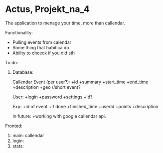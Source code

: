 # Actus, Projekt_na_4
 The application to menage your time, more than callendar. 

Functionality:
+ Pulling events from calendar
+ Some thing that habitica do
+ Ability to chceck if you did sth 

To do:

1. Database:

    Callendar Event (per user?):
        +id
        +summary
        +start_time
        +end_time
        +description
        +geo
        //short event?
    
    User:
        +login
        +password
        +settings
        +id?

    Exp:
        +id of event
        +if done
        +finished_time
        +userId
        +points
        +description
    
    
    
    In future:
        +working with google callendar api.
    
    
Fronted:
1. main: callendar
2. login:
3. stats:


  